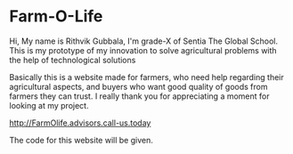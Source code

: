 # Farm-O-Life
Hi, My name is Rithvik Gubbala, I'm grade-X of Sentia The Global School. This is my prototype of my innovation to solve agricultural problems with the help of technological solutions

Basically this is a website made for farmers, who need help regarding their agricultural aspects, and buyers who want good quality of goods from farmers they can trust. I really thank you for appreciating a moment for looking at my project.

http://FarmOlife.advisors.call-us.today

The code for this website will be given.

